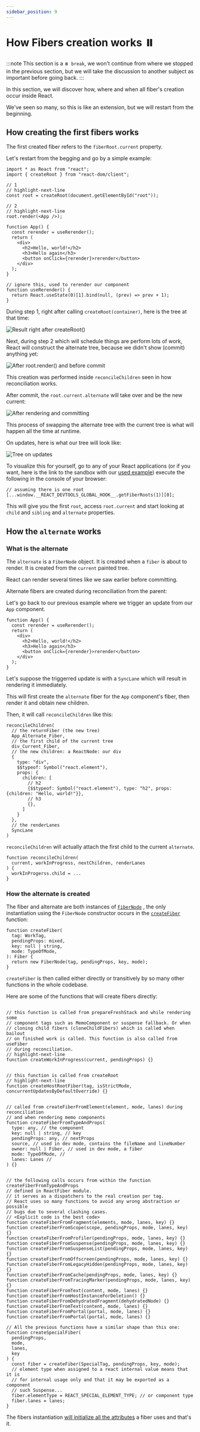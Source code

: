 ```yaml
---
sidebar_position: 9
---
```


# How Fibers creation works ⏸️

:::note
This section is a `⏸️ break`, we won't continue from where we stopped
in the previous section, but we will take the discussion to another subject
as important before going back.
:::

In this section, we will discover how, where and when all fiber's creation
occur inside React.

We've seen so many, so this is like an extension, but we will restart from the
beginning.

## How creating the first fibers works

The first created fiber refers to the `fiberRoot.current` property.

Let's restart from the begging and go by a simple example:

```tsx
import * as React from "react";
import { createRoot } from "react-dom/client";

// 1
// highlight-next-line
const root = createRoot(document.getElementById("root"));

// 2
// highlight-next-line
root.render(<App />);

function App() {
  const rerender = useRerender();
  return (
    <div>
      <h2>Hello, world!</h2>
      <h3>Hello again</h3>
      <button onClick={rerender}>rerender</button>
    </div>
  );
}

// ignore this, used to rerender our component
function useRerender() {
  return React.useState(0)[1].bind(null, (prev) => prev + 1);
}
```

During step 1, right after calling `createRoot(container)`, here is the tree
at that time:

![Result right after createRoot()](imgs/9.fiber.creation.tree.step1.png)

Next, during step 2 which will schedule things are perform lots of work, React
will construct the alternate tree, because we didn't show (commit) anything yet:

![After root.render() and before commit](imgs/9.fiber.creation.tree.step2.png)

This creation was performed inside `reconcileChildren` seen in how reconciliation
works.

After commit, the `root.current.alternate` will take over and be the new current:

![After rendering and committing](imgs/9.fiber.creation.tree.step3.png)

This process of swapping the alternate tree with the current tree is what will
happen all the time at runtime.

On updates, here is what our tree will look like:

![Tree on updates](imgs/9.fiber.creation.tree.step4.png)

To visualize this for yourself, go to any of your React applications (or if you
want, here is the link to the sandbox with our [used example](https://codesandbox.io/s/intelligent-colden-kr4tn3?file=/src/App.js))
execute the following in the console of your browser:

```tsx
// assuming there is one root
[...window.__REACT_DEVTOOLS_GLOBAL_HOOK__.getFiberRoots(1)][0];
```

This will give you the first `root`, access `root.current` and start looking
at `child` and `sibling` and `alternate` properties.

## How the `alternate` works

### What is the alternate

The `alternate` is a `FiberNode` object. It is created when a `fiber` is about
to render. It is created from the `current` painted tree.

React can render several times like we saw earlier before committing.

Alternate fibers are created during reconciliation from the parent:

Let's go back to our previous example where we trigger an update from our `App`
component.

```tsx
function App() {
  const rerender = useRerender();
  return (
    <div>
      <h2>Hello, world!</h2>
      <h3>Hello again</h3>
      <button onClick={rerender}>rerender</button>
    </div>
  );
}
```

Let's suppose the triggerred update is with a `SyncLane` which will result
in rendering it immediately.

This will first create the `alternate` fiber for the `App` component's fiber,
then render it and obtain new children.

Then, it will call `reconcileChildren` like this:
```tsx
reconcileChildren(
  // the returnFiber (the new tree)
  App_Alternate_Fiber,
  // the first child of the current tree
  div_Current_Fiber,
  // the new children: a ReactNode: our div
  {
    type: "div",
    $$typeof: Symbol("react.element"),
    props: {
      children: [
        // h2
        {$$typeof: Symbol("react.element"), type: "h2", props: {children: "Hello, world!"}},
        // h3
        {},
      ]
    }
  },
  // the renderLanes
  SyncLane
)
```

`reconcileChildren` will actually attach the first child to the current
`alternate`.

```tsx
function reconcileChildren(
  current, workInProgress, nextChildren, renderLanes
) {
  workInProgerss.child = ...
}
```

### How the alternate is created

The fiber and alternate are both instances of [`FiberNode`](https://github.com/facebook/react/blob/eaa696876ee40bb048727aefe995be1bbb7384a8/packages/react-reconciler/src/ReactFiber.js#L136)
, the only instantiation using the `FiberNode` constructor occurs in the
[`createFiber`](https://github.com/facebook/react/blob/eaa696876ee40bb048727aefe995be1bbb7384a8/packages/react-reconciler/src/ReactFiber.js#L230)
function:

```tsx
function createFiber(
  tag: WorkTag,
  pendingProps: mixed,
  key: null | string,
  mode: TypeOfMode,
): Fiber {
  return new FiberNode(tag, pendingProps, key, mode);
}
```

`createFiber` is then called either directly or transitively by so many other
functions in the whole codebase.

Here are some of the functions that will create fibers directly:

```tsx

// this function is called from prepareFreshStack and while rendering some
// component tags such as MemoComponent or suspense fallback. Or when
// cloning child fibers (cloneChildFibers) which is called when bailout
// on finished work is called. This function is also called from useFiber
// during reconciliation.
// highlight-next-line
function createWorkInProgress(current, pendingProps) {}


// this function is called from createRoot
// highlight-next-line
function createHostRootFiber(tag, isStrictMode, concurrentUpdatesByDefaultOverride) {}


// called from createFiberFromElement(element, mode, lanes) during reconciliation
// and when rendering memo components
function createFiberFromTypeAndProps(
  type: any, // the component
  key: null | string, // key
  pendingProps: any, // nextProps
  source, // used in dev mode, contains the fileName and lineNumber
  owner: null | Fiber, // used in dev mode, a fiber
  mode: TypeOfMode, // 
  lanes: Lanes // 
) {}


// the following calls occurs from within the function createFiberFromTypeAndProps
// defined in ReactFiber module.
// it serves as a dispatchers to the real creation per tag.
// React uses so many functions to avoid any wrong abstraction or possible
// bugs due to several clashing cases.
// <Explicit code is the best code>
function createFiberFromFragment(elements, mode, lanes, key) {}
function createFiberFromScope(scope, pendingProps, mode, lanes, key) {}
function createFiberFromProfiler(pendingProps, mode, lanes, key) {}
function createFiberFromSuspense(pendingProps, mode, lanes, key) {}
function createFiberFromSuspenseList(pendingProps, mode, lanes, key) {}
function createFiberFromOffscreen(pendingProps, mode, lanes, key) {}
function createFiberFromLegacyHidden(pendingProps, mode, lanes, key) {}
function createFiberFromCache(pendingProps, mode, lanes, key) {}
function createFiberFromTracingMarker(pendingProps, mode, lanes, key) {}
function createFiberFromText(content, mode, lanes) {}
function createFiberFromHostInstanceForDeletion() {}
function createFiberFromDehydratedFragment(dehydratedNode) {}
function createFiberFromText(content, mode, lanes) {}
function createFiberFromPortal(portal, mode, lanes) {}
function createFiberFromPortal(portal, mode, lanes) {}

// All the previous functions have a similar shape than this one:
function createSpecialFiber(
  pendingProps,
  mode,
  lanes,
  key
) {
  const fiber = createFiber(SpecialTag, pendingProps, key, mode);
  // element type when assigned to a react internal value means that it is
  // for internal usage only and that it may be exported as a component
  // such Suspense...
  fiber.elementType = REACT_SPECIAL_ELEMENT_TYPE; // or component type
  fiber.lanes = lanes;
}

```

The fibers instantiation [will initialize all the attributes](https://github.com/facebook/react/blob/eaa696876ee40bb048727aefe995be1bbb7384a8/packages/react-reconciler/src/ReactFiber.js#L136)
a fiber uses and that's it.


